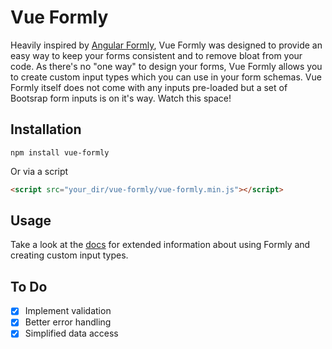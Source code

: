 # Vue Formly

Heavily inspired by [Angular Formly](http://angular-formly.com/), Vue Formly was designed to provide an easy way to keep your forms consistent and to remove bloat from your code. As there's no "one way" to design your forms, Vue Formly allows you to create custom input types which you can use in your form schemas. Vue Formly itself does not come with any inputs pre-loaded but a set of Bootsrap form inputs is on it's way. Watch this space!

## Installation
```
npm install vue-formly
```
Or via a script
```html
<script src="your_dir/vue-formly/vue-formly.min.js"></script>
```
## Usage
Take a look at the [docs](https://www.gitbook.com/book/matt-sanders/vue-formly/details) for extended information about using Formly and creating custom input types.

## To Do
* [x] Implement validation
* [x] Better error handling
* [x] Simplified data access
